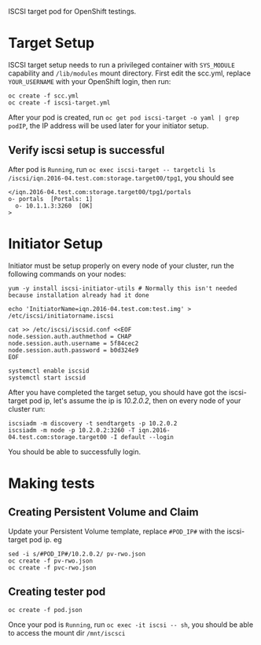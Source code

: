 ISCSI target pod for OpenShift testings.

# Target Setup
ISCSI target setup needs to run a privileged container with `SYS_MODULE` capability and `/lib/modules` mount directory. First edit the scc.yml, replace `YOUR_USERNAME` with your OpenShift login, then run:

```
oc create -f scc.yml
oc create -f iscsi-target.yml
```

After your pod is created, run `oc get pod iscsi-target -o yaml | grep podIP`, the IP address will be used later for your initiator setup.

## Verify iscsi setup is successful

After pod is `Running`, run `oc exec iscsi-target -- targetcli ls /iscsi/iqn.2016-04.test.com:storage.target00/tpg1`, you should see

```
</iqn.2016-04.test.com:storage.target00/tpg1/portals
o- portals  [Portals: 1]
  o- 10.1.1.3:3260  [OK]
>
```

# Initiator Setup
Initiator must be setup properly on every node of your cluster, run the following commands on your nodes:

```
yum -y install iscsi-initiator-utils # Normally this isn't needed because installation already had it done

echo 'InitiatorName=iqn.2016-04.test.com:test.img' > /etc/iscsi/initiatorname.iscsi

cat >> /etc/iscsi/iscsid.conf <<EOF
node.session.auth.authmethod = CHAP
node.session.auth.username = 5f84cec2
node.session.auth.password = b0d324e9
EOF

systemctl enable iscsid
systemctl start iscsid
```

After you have completed the target setup, you should have got the iscsi-target pod ip, let's assume the ip is *10.2.0.2*, then on every node of your cluster run:

```
iscsiadm -m discovery -t sendtargets -p 10.2.0.2
iscsiadm -m node -p 10.2.0.2:3260 -T iqn.2016-04.test.com:storage.target00 -I default --login
```

You should be able to successfully login.

# Making tests

## Creating Persistent Volume and Claim

Update your Persistent Volume template, replace `#POD_IP#` with the iscsi-target pod ip. eg

```
sed -i s/#POD_IP#/10.2.0.2/ pv-rwo.json
oc create -f pv-rwo.json
oc create -f pvc-rwo.json
```

## Creating tester pod

```
oc create -f pod.json
```

Once your pod is `Running`, run `oc exec -it iscsi -- sh`, you should be able to access the mount dir `/mnt/iscsci`
